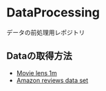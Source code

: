# DataProcessing
データの前処理用レポジトリ

## Dataの取得方法
 - [Movie lens 1m](https://grouplens.org/datasets/movielens/1m/)
 - [Amazon reviews data set](http://jmcauley.ucsd.edu/data/amazon/)
